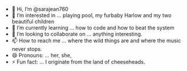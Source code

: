 - 👋 Hi, I’m @sarajean760
- 👀 I’m interested in ... playing pool, my furbaby Harlow and my two beautiful children
- 🌱 I’m currently learning ... how to code and how to beat the system 
- 💞️ I’m looking to collaborate on ... anything interesting. 
- 📫 How to reach me ... where the wild things are and where the music never stops.
- 😄 Pronouns: ... her, she, 
- ⚡ Fun fact: ... I originate from the land of cheeseheads.

<!---
sarajean760/sarajean760 is a ✨ special ✨ repository because its `README.md` (this file) appears on your GitHub profile.
You can click the Preview link to take a look at your changes.
--->
